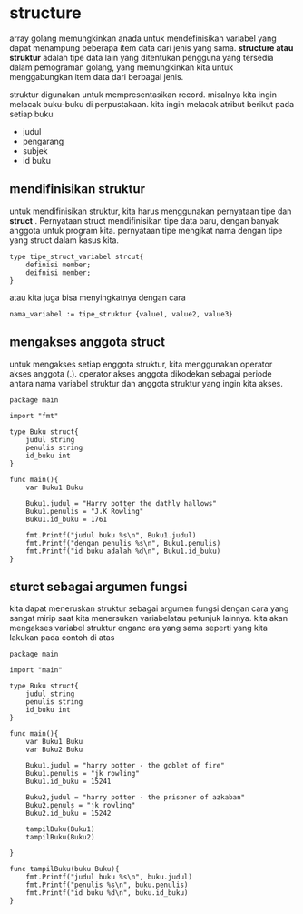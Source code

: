 # structure

array golang memungkinkan anada untuk mendefinisikan variabel yang dapat menampung beberapa item data dari jenis yang sama. **structure atau struktur** adalah tipe data lain yang ditentukan pengguna yang tersedia dalam pemograman golang, yang memungkinkan kita untuk menggabungkan item data dari berbagai jenis.

struktur digunakan untuk mempresentasikan record. misalnya kita ingin melacak buku-buku di perpustakaan. kita ingin melacak atribut berikut pada setiap buku

- judul
- pengarang
- subjek
- id buku

## mendifinisikan struktur

untuk mendifinisikan struktur, kita harus menggunakan pernyataan tipe dan **struct** . Pernyataan struct mendifinisikan tipe data baru, dengan banyak anggota untuk program kita. pernyataan tipe mengikat nama dengan tipe yang struct dalam kasus kita.

```golang
type tipe_struct_variabel strcut{
    definisi member;
    deifnisi member;
}
```

atau kita juga bisa menyingkatnya dengan cara

```golang
nama_variabel := tipe_struktur {value1, value2, value3}
```

## mengakses anggota struct

untuk mengakses setiap enggota struktur, kita menggunakan operator akses anggota (.). operator akses anggota dikodekan sebagai periode antara nama variabel struktur dan anggota struktur yang ingin kita akses.

```golang
package main

import "fmt"

type Buku struct{
    judul string
    penulis string
    id_buku int
}

func main(){
    var Buku1 Buku

    Buku1.judul = "Harry potter the dathly hallows"
    Buku1.penulis = "J.K Rowling"
    Buku1.id_buku = 1761
    
    fmt.Printf("judul buku %s\n", Buku1.judul)
    fmt.Printf("dengan penulis %s\n", Buku1.penulis)
    fmt.Printf("id buku adalah %d\n", Buku1.id_buku)
}
```

## sturct sebagai argumen fungsi

kita dapat meneruskan struktur sebagai argumen fungsi dengan cara yang sangat mirip saat kita menersukan variabelatau petunjuk lainnya. kita akan mengakses variabel struktur enganc ara yang sama seperti yang kita lakukan pada contoh di atas

```golang
package main

import "main"

type Buku struct{
    judul string
    penulis string
    id_buku int
}

func main(){
    var Buku1 Buku
    var Buku2 Buku

    Buku1.judul = "harry potter - the goblet of fire"
    Buku1.penulis = "jk rowling"
    Buku1.id_buku = 15241

    Buku2,judul = "harry potter - the prisoner of azkaban"
    Buku2.penuls = "jk rowling"
    Buku2.id_buku = 15242

    tampilBuku(Buku1)
    tampilBuku(Buku2)
    
}

func tampilBuku(buku Buku){
    fmt.Printf("judul buku %s\n", buku.judul)
    fmt.Printf("penulis %s\n", buku.penulis)
    fmt.Printf("id buku %d\n", buku.id_buku)
}
```
